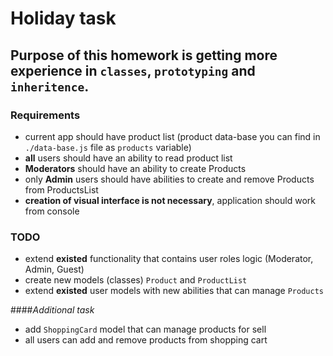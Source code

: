 # Holiday task

## Purpose of this homework is getting more experience in `classes`, `prototyping` and `inheritence`.

### Requirements

* current app should have product list (product data-base you can find in `./data-base.js` file as `products` variable)
* **all** users should have an ability to read product list
* **Moderators** should have an ability to create Products
* only **Admin** users should have abilities to create and remove Products from ProductsList
* **creation of visual interface is not necessary**, application should work from console

### TODO

* extend **existed** functionality that contains user roles logic (Moderator, Admin, Guest)
* create new models (classes) `Product` and `ProductList`
* extend **existed** user models with new abilities that can manage `Products`

####_Additional task_

* add `ShoppingCard` model that can manage products for sell
* all users can add and remove products from shopping cart